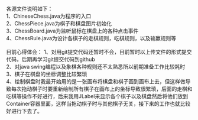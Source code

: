 各源文件说明如下：<br>
1、ChineseChess.java为程序的入口<br>
2、ChessPiece.java为棋子和棋盘图片初始化<br>
3、ChessBoard.java为监听鼠标在棋盘上的各种点击事件<br>
4、ChessRule.java为设计各棋子的走棋规则，吃棋规则，以及输赢规则等<br>
<br>
目前心得体会：
1、对用git提交代码还暂时不会，目前暂时以上传文件的形式提交代码，后期再学习git提交代码到github<br>
2、对java swing编程以及象棋各种规则还不太熟悉所以前期准备工作比较耗时<br>
3、棋子在棋盘的坐标调整比较繁琐<br>
4、绘制棋盘时我最开始用的是一张画布将棋盘和棋子画到画布上去，但这样做导致每次拖动棋子时要重新绘制所有棋子在画布上的坐标导致很繁琐，后面的走棋和吃棋等操作不好进行，后来我用JLabel来显示各个棋子以及棋盘然后将他们放到Container容器里面，这样当拖动棋子时与其他棋子无关，接下来的工作也就比较好进行下去了。
